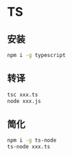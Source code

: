 # TS

## 安装

```bash
npm i -g typescript
```

## 转译

```bash
tsc xxx.ts
node xxx.js 
```

## 简化

```bash
npm i -g ts-node
ts-node xxx.ts
```











